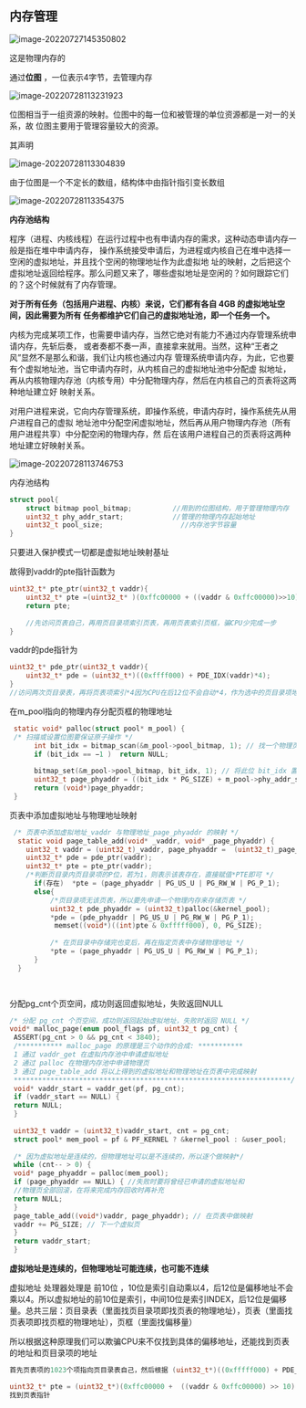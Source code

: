 ## 内存管理

![image-20220727145350802](D:/TYPIC/image-20220727145350802.png)

这是物理内存的

通过**位图** ，一位表示4字节，去管理内存

![image-20220728113231923](D:/TYPIC/image-20220728113231923.png)



位图相当于一组资源的映射。位图中的每一位和被管理的单位资源都是一对一的关系，故 位图主要用于管理容量较大的资源。

其声明

![image-20220728113304839](D:/TYPIC/image-20220728113304839.png)



由于位图是一个不定长的数组，结构体中由指针指引变长数组

![image-20220728113354375](D:/TYPIC/image-20220728113354375.png)





**内存池结构**

程序（进程、内核线程）在运行过程中也有申请内存的需求，这种动态申请内存一般是指在堆中申请内存， 操作系统接受申请后，为进程或内核自己在堆中选择一空闲的虚拟地址，并且找个空闲的物理地址作为此虚拟地 址的映射，之后把这个虚拟地址返回给程序。那么问题又来了，哪些虚拟地址是空闲的？如何跟踪它们的？这个时候就有了内存管理。

**对于所有任务（包括用户进程、内核）来说，它们都有各自 4GB 的虚拟地址空间，因此需要为所有 任务都维护它们自己的虚拟地址池，即一个任务一个。**



内核为完成某项工作，也需要申请内存，当然它绝对有能力不通过内存管理系统申请内存，先斩后奏， 或者奏都不奏一声，直接拿来就用。当然，这种“王者之风”显然不是那么和谐，我们让内核也通过内存 管理系统申请内存，为此，它也要有个虚拟地址池，当它申请内存时，从内核自己的虚拟地址池中分配虚 拟地址，再从内核物理内存池（内核专用）中分配物理内存，然后在内核自己的页表将这两种地址建立好 映射关系。

 对用户进程来说，它向内存管理系统，即操作系统，申请内存时，操作系统先从用户进程自己的虚拟 地址池中分配空闲虚拟地址，然后再从用户物理内存池（所有用户进程共享）中分配空闲的物理内存，然 后在该用户进程自己的页表将这两种地址建立好映射关系。

![image-20220728113746753](D:/TYPIC/image-20220728113746753.png)





内存池结构

```c
struct pool{
    struct bitmap pool_bitmap;			//用到的位图结构，用于管理物理内存
    uint32_t phy_addr_start; 			//管理的物理内存起始地址
    uint32_t pool_size;                   //内存池字节容量
}
```



只要进入保护模式一切都是虚拟地址映射基址

故得到vaddr的pte指针函数为

```c
uint32_t* pte_ptr(uint32_t vaddr){
    uint32_t* pte =(uint32_t* )(0xffc00000 + ((vaddr & 0xffc00000)>>10)+PTE_IDX(vaddr)*4);
    return pte;
    
    //先访问页表自己，再用页目录项索引页表，再用页表索引页框，骗CPU少完成一步
}
```

vaddr的pde指针为

```c
uint32_t* pde_ptr(uint32_t vaddr){
    uint32_t* pde = (uint32_t*)((0xffff000) + PDE_IDX(vaddr)*4);
}
//访问两次页目录表，再将页表项索引*4因为CPU在后12位不会自动*4，作为选中的页目录项地址
```





在m_pool指向的物理内存分配页框的物理地址

```c
 static void* palloc(struct pool* m_pool) { 
 /* 扫描或设置位图要保证原子操作 */ 
      int bit_idx = bitmap_scan(&m_pool->pool_bitmap, 1); // 找一个物理页面
      if (bit_idx == −1 )  return NULL; 
    
      bitmap_set(&m_pool->pool_bitmap, bit_idx, 1); // 将此位 bit_idx 置 1 
      uint32_t page_phyaddr = ((bit_idx * PG_SIZE) + m_pool->phy_addr_start); 
      return (void*)page_phyaddr; 
 }
```



页表中添加虚拟地址与物理地址映射

```c
 /* 页表中添加虚拟地址_vaddr 与物理地址_page_phyaddr 的映射 */ 
  static void page_table_add(void* _vaddr, void* _page_phyaddr) { 
  	uint32_t vaddr = (uint32_t)_vaddr, page_phyaddr =  (uint32_t)_page_phyaddr; 
  	uint32_t* pde = pde_ptr(vaddr); 
  	uint32_t* pte = pte_ptr(vaddr); 
    /*判断页目录内页目录项的P位，若为1，则表示该表存在，直接赋值*PTE即可 */
      if(存在)  *pte = (page_phyaddr | PG_US_U | PG_RW_W | PG_P_1); 
      else{
          /*页目录项无该页表，所以要先申请一个物理内存来存储页表 */ 
          uint32_t pde_phyaddr = (uint32_t)palloc(&kernel_pool); 
          *pde = (pde_phyaddr | PG_US_U | PG_RW_W | PG_P_1); 
           memset((void*)((int)pte & 0xfffff000), 0, PG_SIZE); 
          
          /* 在页目录中存储完也变后，再在指定页表中存储物理地址 */
          *pte = (page_phyaddr | PG_US_U | PG_RW_W | PG_P_1); 
      }
  }

  
```





分配pg_cnt个页空间，成功则返回虚拟地址，失败返回NULL

```c
/* 分配 pg_cnt 个页空间，成功则返回起始虚拟地址，失败时返回 NULL */
void* malloc_page(enum pool_flags pf, uint32_t pg_cnt) { 
 ASSERT(pg_cnt > 0 && pg_cnt < 3840); 
 /*********** malloc_page 的原理是三个动作的合成: *********** 
 1 通过 vaddr_get 在虚拟内存池中申请虚拟地址
 2 通过 palloc 在物理内存池中申请物理页
 3 通过 page_table_add 将以上得到的虚拟地址和物理地址在页表中完成映射
 ********************************************************************/ 
 void* vaddr_start = vaddr_get(pf, pg_cnt); 
 if (vaddr_start == NULL) { 
 return NULL; 
 } 
 
 uint32_t vaddr = (uint32_t)vaddr_start, cnt = pg_cnt; 
 struct pool* mem_pool = pf & PF_KERNEL ? &kernel_pool : &user_pool; 
 
 /* 因为虚拟地址是连续的，但物理地址可以是不连续的，所以逐个做映射*/ 
 while (cnt-- > 0) { 
 void* page_phyaddr = palloc(mem_pool); 
 if (page_phyaddr == NULL) { //失败时要将曾经已申请的虚拟地址和
 //物理页全部回滚，在将来完成内存回收时再补充
 return NULL; 
 } 
 page_table_add((void*)vaddr, page_phyaddr); // 在页表中做映射
 vaddr += PG_SIZE; // 下一个虚拟页
 } 
 return vaddr_start; 
 } 
```

















**虚拟地址是连续的，但物理地址可能连续，也可能不连续**

虚拟地址 处理器处理是 前10位 ，10位是索引自动乘以4，后12位是偏移地址不会乘以4。所以虚拟地址的前10位是索引，中间10位是索引INDEX，后12位是偏移量。总共三层：页目录表（里面找页目录项即找页表的物理地址），页表（里面找页表项即找页框的物理地址），页框（里面找偏移量）

所以根据这种原理我们可以欺骗CPU来不仅找到具体的偏移地址，还能找到页表的地址和页目录项的地址

```cpp
首先页表项的1023个项指向页目录表自己，然后根据 (uint32_t*)((0xfffff000) + PDE_IDX(vaddr) * 4); 找到页目录表项的指针

uint32_t* pte = (uint32_t*)(0xffc00000 +  ((vaddr & 0xffc00000) >> 10) + PTE_IDX(vaddr) * 4); 
找到页表指针

```

